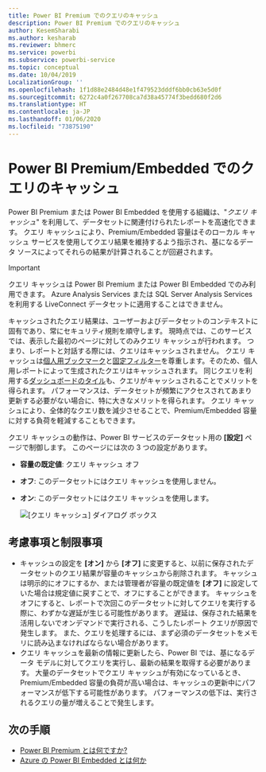```yaml
---
title: Power BI Premium でのクエリのキャッシュ
description: Power BI Premium でのクエリのキャッシュ
author: KesemSharabi
ms.author: kesharab
ms.reviewer: bhmerc
ms.service: powerbi
ms.subservice: powerbi-service
ms.topic: conceptual
ms.date: 10/04/2019
LocalizationGroup: ''
ms.openlocfilehash: 1f1d88e2484d48e1f479523dddf6bb0cb63e5d0f
ms.sourcegitcommit: 6272c4a0f267708ca7d38a45774f3bedd680f2d6
ms.translationtype: HT
ms.contentlocale: ja-JP
ms.lasthandoff: 01/06/2020
ms.locfileid: "73875190"
---
```

# <a name="query-caching-in-power-bi-premiumembedded"></a>Power BI Premium/Embedded でのクエリのキャッシュ

Power BI Premium または Power BI Embedded を使用する組織は、"*クエリ キャッシュ*" を利用して、データセットに関連付けられたレポートを高速化できます。 クエリ キャッシュにより、Premium/Embedded 容量はそのローカル キャッシュ サービスを使用してクエリ結果を維持するよう指示され、基になるデータ ソースによってそれらの結果が計算されることが回避されます。

> [!IMPORTANT]
> クエリ キャッシュは Power BI Premium または Power BI Embedded でのみ利用できます。 Azure Analysis Services または SQL Server Analysis Services を利用する LiveConnect データセットに適用することはできません。

キャッシュされたクエリ結果は、ユーザーおよびデータセットのコンテキストに固有であり、常にセキュリティ規則を順守します。 現時点では、このサービスでは、表示した最初のページに対してのみクエリ キャッシュが行われます。 つまり、レポートと対話する際には、クエリはキャッシュされません。 クエリ キャッシュは[個人用ブックマーク](consumer/end-user-bookmarks.md#personal-bookmarks)と[固定フィルター](https://powerbi.microsoft.com/blog/announcing-persistent-filters-in-the-service/)を尊重します。そのため、個人用レポートによって生成されたクエリはキャッシュされます。 同じクエリを利用する[ダッシュボードのタイル](service-dashboard-tiles.md)も、クエリがキャッシュされることでメリットを得られます。 パフォーマンスは、データセットが頻繁にアクセスされてあまり更新する必要がない場合に、特に大きなメリットを得られます。 クエリ キャッシュにより、全体的なクエリ数を減少させることで、Premium/Embedded 容量に対する負荷を軽減することもできます。

クエリ キャッシュの動作は、Power BI サービスのデータセット用の **[設定]** ページで制御します。 このページには次の 3 つの設定があります。

- **容量の既定値**: クエリ キャッシュ オフ
- **オフ**: このデータセットにはクエリ キャッシュを使用しません。
- **オン**: このデータセットにはクエリ キャッシュを使用します。

    ![[クエリ キャッシュ] ダイアログ ボックス](media/power-bi-query-caching/power-bi-query-3-options.png)

## <a name="considerations-and-limitations"></a>考慮事項と制限事項

- キャッシュの設定を **[オン]** から **[オフ]** に変更すると、以前に保存されたデータセットのクエリ結果が容量のキャッシュから削除されます。 キャッシュは明示的にオフにするか、または管理者が容量の既定値を **[オフ]** に設定していた場合は規定値に戻すことで、オフにすることができます。 キャッシュをオフにすると、レポートで次回このデータセットに対してクエリを実行する際に、わずかな遅延が生じる可能性があります。 遅延は、保存された結果を活用しないでオンデマンドで実行される、こうしたレポート クエリが原因で発生します。 また、クエリを処理するには、まず必須のデータセットをメモリに読み込まなければならない場合があります。
- クエリ キャッシュを最新の情報に更新したら、Power BI では、基になるデータ モデルに対してクエリを実行し、最新の結果を取得する必要があります。 大量のデータセットでクエリ キャッシュが有効になっているとき、Premium/Embedded 容量の負荷が高い場合は、キャッシュの更新中にパフォーマンスが低下する可能性があります。 パフォーマンスの低下は、実行されるクエリの量が増えることで発生します。

## <a name="next-steps"></a>次の手順

* [Power BI Premium とは何ですか?](service-premium-what-is.md)
* [Azure の Power BI Embedded とは何か](developer/azure-pbie-what-is-power-bi-embedded.md)
